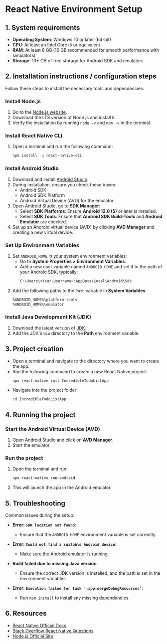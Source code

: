 # React Native Environment Setup

## 1. System requirements

- **Operating System**: Windows 10 or later (64-bit)
- **CPU**: At least an Intel Core i5 or equivalent
- **RAM**: At least 8 GB (16 GB recommended for smooth performance with simulators)
- **Storage**: 10+ GB of free storage for Android SDK and emulators

## 2. Installation instructions / configuration steps

Follow these steps to install the necessary tools and dependencies:

### Install Node.js
1. Go to the [Node.js website](https://nodejs.org/).
2. Download the LTS version of Node.js and install it.
3. Verify the installation by running `node -v` and `npm -v` in the terminal.

### Install React Native CLI
1. Open a terminal and run the following command:
    ```bash
    npm install -g react-native-cli
    ```

### Install Android Studio
1. Download and install [Android Studio](https://developer.android.com/studio).
2. During installation, ensure you check these boxes:
    - Android SDK
    - Android SDK Platform
    - Android Virtual Device (AVD) for the emulator
3. Open Android Studio, go to **SDK Manager**:
    - Select **SDK Platforms**: Ensure **Android 12.0 (S)** or later is installed.
    - Select **SDK Tools**: Ensure that **Android SDK Build-Tools** and **Android Emulator** are checked.
4. Set up an Android virtual device (AVD) by clicking **AVD Manager** and creating a new virtual device.

### Set Up Environment Variables
1. Set `ANDROID_HOME` in your system environment variables:
    - Go to **System Properties > Environment Variables**.
    - Add a new user variable named `ANDROID_HOME` and set it to the path of your Android SDK, typically:
      ```bash
      C:\Users\<Your-Username>\AppData\Local\Android\Sdk
      ```
2. Add the following paths to the `Path` variable in **System Variables**:
    ```bash
    %ANDROID_HOME%\platform-tools
    %ANDROID_HOME%\emulator
    ```

### Install Java Development Kit (JDK)
1. Download the latest version of [JDK](https://www.oracle.com/java/technologies/javase-jdk11-downloads.html).
2. Add the JDK's `bin` directory to the **Path** environment variable.

## 3. Project creation

- Open a terminal and navigate to the directory where you want to create the app.
- Run the following command to create a new React Native project:
    ```bash
    npx react-native init IncredibleTodoListApp
    ```
- Navigate into the project folder:
    ```bash
    cd IncredibleTodoListApp
    ```

## 4. Running the project

### Start the Android Virtual Device (AVD)
1. Open Android Studio and click on **AVD Manager**.
2. Start the emulator.

### Run the project
1. Open the terminal and run:
    ```bash
    npx react-native run-android
    ```
2. This will launch the app in the Android emulator.

## 5. Troubleshooting

Common issues during the setup:

- **Error: `SDK location not found`**:
    - Ensure that the `ANDROID_HOME` environment variable is set correctly.
  
- **Error: `Could not find a suitable Android device`**:
    - Make sure the Android emulator is running.
  
- **Build failed due to missing Java version**:
    - Ensure the correct JDK version is installed, and the path is set in the environment variables.
  
- **Error: `Execution failed for task ':app:mergeDebugResources'`**:
    - Run `npm install` to install any missing dependencies.

## 6. Resources

- [React Native Official Docs](https://reactnative.dev/docs/environment-setup)
- [Stack Overflow React Native Questions](https://stackoverflow.com/questions/tagged/react-native)
- [Node.js Official Site](https://nodejs.org/)
